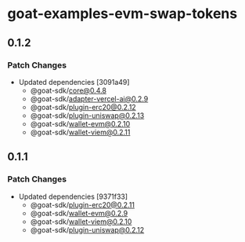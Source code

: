 # goat-examples-evm-swap-tokens

## 0.1.2

### Patch Changes

- Updated dependencies [3091a49]
  - @goat-sdk/core@0.4.8
  - @goat-sdk/adapter-vercel-ai@0.2.9
  - @goat-sdk/plugin-erc20@0.2.12
  - @goat-sdk/plugin-uniswap@0.2.13
  - @goat-sdk/wallet-evm@0.2.10
  - @goat-sdk/wallet-viem@0.2.11

## 0.1.1

### Patch Changes

- Updated dependencies [9371f33]
  - @goat-sdk/plugin-erc20@0.2.11
  - @goat-sdk/wallet-evm@0.2.9
  - @goat-sdk/wallet-viem@0.2.10
  - @goat-sdk/plugin-uniswap@0.2.12

